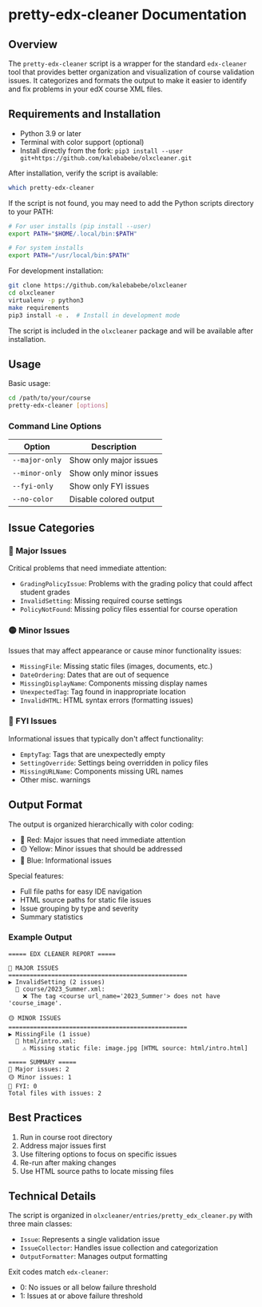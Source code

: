 # pretty-edx-cleaner Documentation

## Overview

The `pretty-edx-cleaner` script is a wrapper for the standard `edx-cleaner` tool that provides better organization and visualization of course validation issues. It categorizes and formats the output to make it easier to identify and fix problems in your edX course XML files.

## Requirements and Installation

* Python 3.9 or later
* Terminal with color support (optional)
* Install directly from the fork: `pip3 install --user git+https://github.com/kalebabebe/olxcleaner.git`

After installation, verify the script is available:
```bash
which pretty-edx-cleaner
```

If the script is not found, you may need to add the Python scripts directory to your PATH:
```bash
# For user installs (pip install --user)
export PATH="$HOME/.local/bin:$PATH"

# For system installs
export PATH="/usr/local/bin:$PATH"
```

For development installation:
```bash
git clone https://github.com/kalebabebe/olxcleaner
cd olxcleaner
virtualenv -p python3
make requirements
pip3 install -e .  # Install in development mode
```

The script is included in the `olxcleaner` package and will be available after installation.

## Usage

Basic usage:
```bash
cd /path/to/your/course
pretty-edx-cleaner [options]
```

### Command Line Options

| Option | Description |
|--------|-------------|
| `--major-only` | Show only major issues |
| `--minor-only` | Show only minor issues |
| `--fyi-only` | Show only FYI issues |
| `--no-color` | Disable colored output |

## Issue Categories

### 🔴 Major Issues
Critical problems that need immediate attention:
* `GradingPolicyIssue`: Problems with the grading policy that could affect student grades
* `InvalidSetting`: Missing required course settings
* `PolicyNotFound`: Missing policy files essential for course operation

### 🟡 Minor Issues
Issues that may affect appearance or cause minor functionality issues:
* `MissingFile`: Missing static files (images, documents, etc.)
* `DateOrdering`: Dates that are out of sequence
* `MissingDisplayName`: Components missing display names
* `UnexpectedTag`: Tag found in inappropriate location
* `InvalidHTML`: HTML syntax errors (formatting issues)

### 🔵 FYI Issues
Informational issues that typically don't affect functionality:
* `EmptyTag`: Tags that are unexpectedly empty
* `SettingOverride`: Settings being overridden in policy files
* `MissingURLName`: Components missing URL names
* Other misc. warnings

## Output Format

The output is organized hierarchically with color coding:
* 🔴 Red: Major issues that need immediate attention
* 🟡 Yellow: Minor issues that should be addressed
* 🔵 Blue: Informational issues

Special features:
* Full file paths for easy IDE navigation
* HTML source paths for static file issues
* Issue grouping by type and severity
* Summary statistics

### Example Output
```
===== EDX CLEANER REPORT =====

🔴 MAJOR ISSUES
==================================================
▶ InvalidSetting (2 issues)
  📄 course/2023_Summer.xml:
    ❌ The tag <course url_name='2023_Summer'> does not have 'course_image'.

🟡 MINOR ISSUES
==================================================
▶ MissingFile (1 issue)
  📄 html/intro.xml:
    ⚠️ Missing static file: image.jpg [HTML source: html/intro.html]

===== SUMMARY =====
🔴 Major issues: 2
🟡 Minor issues: 1
🔵 FYI: 0
Total files with issues: 2
```

## Best Practices

1. Run in course root directory
2. Address major issues first
3. Use filtering options to focus on specific issues
4. Re-run after making changes
5. Use HTML source paths to locate missing files

## Technical Details

The script is organized in `olxcleaner/entries/pretty_edx_cleaner.py` with three main classes:
* `Issue`: Represents a single validation issue
* `IssueCollector`: Handles issue collection and categorization
* `OutputFormatter`: Manages output formatting

Exit codes match `edx-cleaner`:
* 0: No issues or all below failure threshold
* 1: Issues at or above failure threshold 
